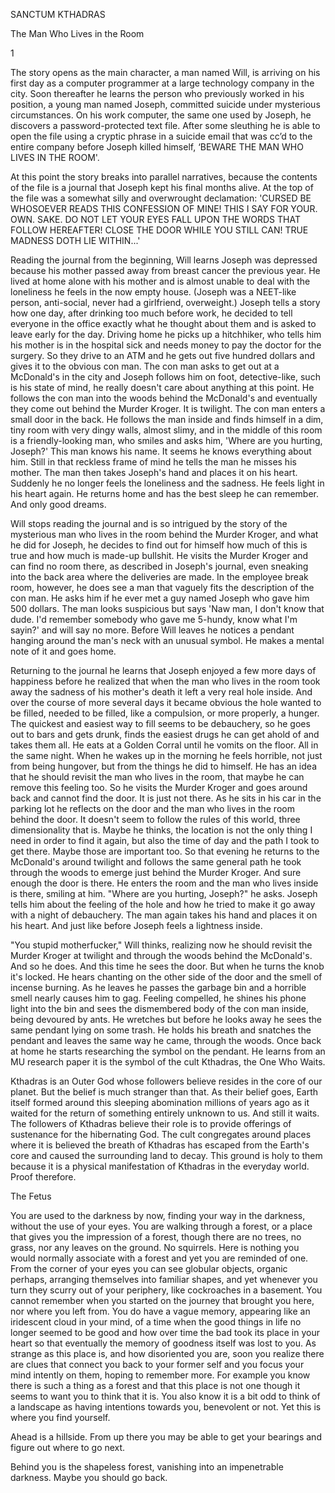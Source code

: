 SANCTUM KTHADRAS

The Man Who Lives in the Room

1

The story opens as the main character, a man named Will, is arriving on his first day as a computer programmer at a large technology company in the city. Soon thereafter he learns the person who previously worked in his position, a young man named Joseph, committed suicide under mysterious circumstances. On his work computer, the same one used by Joseph, he discovers a password-protected text file. After some sleuthing he is able to open the file using a cryptic phrase in a suicide email that was cc’d to the entire company before Joseph killed himself, ‘BEWARE THE MAN WHO LIVES IN THE ROOM'.

At this point the story breaks into parallel narratives, because the contents of the file is a journal that Joseph kept his final months alive. At the top of the file was a somewhat silly and overwrought declamation: 'CURSED BE WHOSOEVER READS THIS CONFESSION OF MINE! THIS I SAY FOR YOUR. OWN. SAKE. DO NOT LET YOUR EYES FALL UPON THE WORDS THAT FOLLOW HEREAFTER! CLOSE THE DOOR WHILE YOU STILL CAN! TRUE MADNESS DOTH LIE WITHIN...'

Reading the journal from the beginning, Will learns Joseph was depressed because his mother passed away from breast cancer the previous year. He lived at home alone with his mother and is almost unable to deal with the loneliness he feels in the now empty house. (Joseph was a NEET-like person, anti-social, never had a girlfriend, overweight.) Joseph tells a story how one day, after drinking too much before work, he decided to tell everyone in the office exactly what he thought about them and is asked to leave early for the day. Driving home he picks up a hitchhiker, who tells him his mother is in the hospital sick and needs money to pay the doctor for the surgery. So they drive to an ATM and he gets out five hundred dollars and gives it to the obvious con man. The con man asks to get out at a McDonald's in the city and Joseph follows him on foot, detective-like, such is his state of mind, he really doesn't care about anything at this point. He follows the con man into the woods behind the McDonald's and eventually they come out behind the Murder Kroger. It is twilight. The con man enters a small door in the back. He follows the man inside and finds himself in a dim, tiny room with very dingy walls, almost slimy, and in the middle of this room is a friendly-looking man, who smiles and asks him, 'Where are you hurting, Joseph?' This man knows his name. It seems he knows everything about him. Still in that reckless frame of mind he tells the man he misses his mother. The man then takes Joseph's hand and places it on his heart. Suddenly he no longer feels the loneliness and the sadness. He feels light in his heart again. He returns home and has the best sleep he can remember. And only good dreams.

Will stops reading the journal and is so intrigued by the story of the mysterious man who lives in the room behind the Murder Kroger, and what he did for Joseph, he decides to find out for himself how much of this is true and how much is made-up bullshit. He visits the Murder Kroger and can find no room there, as described in Joseph's journal, even sneaking into the back area where the deliveries are made. In the employee break room, however, he does see a man that vaguely fits the description of the con man. He asks him if he ever met a guy named Joseph who gave him 500 dollars. The man looks suspicious but says 'Naw man, I don't know that dude. I'd remember somebody who gave me 5-hundy, know what I'm sayin?' and will say no more. Before Will leaves he notices a pendant hanging around the man's neck with an unusual symbol. He makes a mental note of it and goes home.

Returning to the journal he learns that Joseph enjoyed a few more days of happiness before he realized that when the man who lives in the room took away the sadness of his mother's death it left a very real hole inside. And over the course of more several days it became obvious the hole wanted to be filled, needed to be filled, like a compulsion, or more properly, a hunger. The quickest and easiest way to fill seems to be debauchery, so he goes out to bars and gets drunk, finds the easiest drugs he can get ahold of and takes them all. He eats at a Golden Corral until he vomits on the floor. All in the same night. When he wakes up in the morning he feels horrible, not just from being hungover, but from the things he did to himself. He has an idea that he should revisit the man who lives in the room, that maybe he can remove this feeling too. So he visits the Murder Kroger and goes around back and cannot find the door. It is just not there. As he sits in his car in the parking lot he reflects on the door and the man who lives in the room behind the door. It doesn't seem to follow the rules of this world, three dimensionality that is. Maybe he thinks, the location is not the only thing I need in order to find it again, but also the time of day and the path I took to get there. Maybe those are important too. So that evening he returns to the McDonald's around twilight and follows the same general path he took through the woods to emerge just behind the Murder Kroger. And sure enough the door is there. He enters the room and the man who lives inside is there, smiling at him. "Where are you hurting, Joseph?" he asks. Joseph tells him about the feeling of the hole and how he tried to make it go away with a night of debauchery. The man again takes his hand and places it on his heart. And just like before Joseph feels a lightness inside.

"You stupid motherfucker," Will thinks, realizing now he should revisit the Murder Kroger at twilight and through the woods behind the McDonald's. And so he does. And this time he sees the door. But when he turns the knob it's locked. He hears chanting on the other side of the door and the smell of incense burning. As he leaves he passes the garbage bin and a horrible smell nearly causes him to gag. Feeling compelled, he shines his phone light into the bin and sees the dismembered body of the con man inside, being devoured by ants. He wretches but before he looks away he sees the same pendant lying on some trash. He holds his breath and snatches the pendant and leaves the same way he came, through the woods. Once back at home he starts researching the symbol on the pendant. He learns from an MU research paper it is the symbol of the cult Kthadras, the One Who Waits.

Kthadras is an Outer God whose followers believe resides in the core of our planet. But the belief is much stranger than that. As their belief goes, Earth itself formed around this sleeping abomination millions of years ago as it waited for the return of something entirely unknown to us. And still it waits. The followers of Kthadras believe their role is to provide offerings of sustenance for the hibernating God. The cult congregates around places where it is believed the breath of Kthadras has escaped from the Earth's core and caused the surrounding land to decay. This ground is holy to them because it is a physical manifestation of Kthadras in the everyday world. Proof therefore.

The Fetus

You are used to the darkness by now, finding your way in the darkness, without the use of your eyes. You are walking through a forest, or a place that gives you the impression of a forest, though there are no trees, no grass, nor any leaves on the ground. No squirrels. Here is nothing you would normally associate with a forest and yet you are reminded of one. From the corner of your eyes you can see globular objects, organic perhaps, arranging themselves into familiar shapes, and yet whenever you turn they scurry out of your periphery, like cockroaches in a basement. You cannot remember when you started on the journey that brought you here, nor where you left from. You do have a vague memory, appearing like an iridescent cloud in your mind, of a time when the good things in life no longer seemed to be good and how over time the bad took its place in your heart so that eventually the memory of goodness itself was lost to you. As strange as this place is, and how disoriented you are, soon you realize there are clues that connect you back to your former self and you focus your mind intently on them, hoping to remember more. For example you know there is such a thing as a forest and that this place is not one though it seems to want you to think that it is. You also know it is a bit odd to think of a landscape as having intentions towards you, benevolent or not. Yet this is where you find yourself.

Ahead is a hillside. From up there you may be able to get your bearings and figure out where to go next.

Behind you is the shapeless forest, vanishing into an impenetrable darkness. Maybe you should go back.

